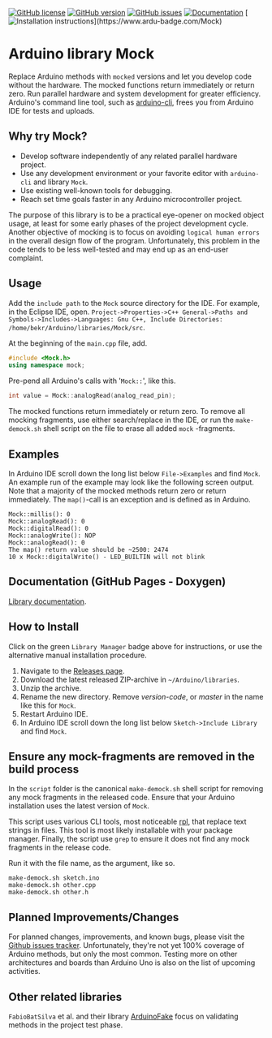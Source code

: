 [![GitHub license](https://img.shields.io/github/license/berrak/Mock.svg?logo=gnu&logoColor=ffffff)](https://github.com/berrak/Mock/blob/master/LICENSE)
[![GitHub version](https://img.shields.io/github/release/berrak/Mock.svg?logo=github&logoColor=ffffff)](https://github.com/berrak/Mock/releases/latest)
[![GitHub issues](https://img.shields.io/github/issues/berrak/Mock.svg?logo=github&logoColor=ffffff)](https://github.com/berrak/Mock/issues)
[![Documentation](https://img.shields.io/badge/documentation-doxygen-green.svg)](https://berrak.github.io/Mock/classmock_1_1Mock.html)
[![Installation instructions](https://www.ardu-badge.com/badge/Mock.svg?)](https://www.ardu-badge.com/Mock)

# Arduino library Mock
Replace Arduino methods with `mocked` versions and let you develop code without the hardware. The mocked functions return immediately or return zero. Run parallel hardware and system development for greater efficiency. Arduino's command line tool, such as [arduino-cli](https://github.com/arduino/arduino-cli), frees you from Arduino IDE for tests and uploads.

## Why try Mock?

- Develop software independently of any related parallel hardware project.
- Use any development environment or your favorite editor with `arduino-cli` and library `Mock`.
- Use existing well-known tools for debugging.
- Reach set time goals faster in any Arduino microcontroller project.

The purpose of this library is to be a practical eye-opener on mocked object usage, at least for some early phases of the project development cycle. Another objective of mocking is to focus on avoiding `logical human errors` in the overall design flow of the program. Unfortunately, this problem in the code tends to be less well-tested and may end up as an end-user complaint.

## Usage

Add the `include path` to the `Mock` source directory for the IDE. For example, in the Eclipse IDE, open.
`Project->Properties->C++ General->Paths and Symbols->Includes->Languages: Gnu C++, Include Directories: /home/bekr/Arduino/libraries/Mock/src`.

At the beginning of the `main.cpp` file, add.
```cpp
#include <Mock.h>
using namespace mock;
```
Pre-pend all Arduino's calls with '`Mock::`', like this.

```cpp
int value = Mock::analogRead(analog_read_pin);
```
The mocked functions return immediately or return zero. To remove all mocking fragments, use either search/replace in the IDE, or run the `make-demock.sh` shell script on the file to erase all added `mock` -fragments.


## Examples

In Arduino IDE scroll down the long list below `File->Examples` and find `Mock`. An example run of the example may look like the following screen output. Note that a majority of the mocked methods return zero or return immediately. The `map()`-call is an exception and is defined as in Arduino.
```
Mock::millis(): 0
Mock::analogRead(): 0
Mock::digitalRead(): 0
Mock::analogWrite(): NOP
Mock::analogRead(): 0
The map() return value should be ~2500: 2474
10 x Mock::digitalWrite() - LED_BUILTIN will not blink
```

## Documentation (GitHub Pages - Doxygen)

[Library documentation](https://berrak.github.io/Mock/classmock_1_1Mock.html).

## How to Install

Click on the green `Library Manager` badge above for instructions,
or use the alternative manual installation procedure.

1. Navigate to the [Releases page](https://github.com/berrak/Mock/releases).
1. Download the latest released ZIP-archive in `~/Arduino/libraries`.
1. Unzip the archive.
1. Rename the new directory. Remove *version-code*, or *master* in the name like this for `Mock`.
1. Restart Arduino IDE.
1. In Arduino IDE scroll down the long list below `Sketch->Include Library` and find `Mock`.

## Ensure any mock-fragments are removed in the build process

In the `script` folder is the canonical `make-demock.sh` shell script for removing any mock fragments in the released code. Ensure that your Arduino installation uses the latest version of `Mock`.

This script uses various CLI tools, most noticeable [rpl](https://github.com/rrthomas/rpl), that replace text strings in files. This tool is most likely installable with your package manager. Finally, the script use `grep` to ensure it does not find any mock fragments in the release code.

Run it with the file name, as the argument, like so.
```
make-demock.sh sketch.ino
make-demock.sh other.cpp
make-demock.sh other.h
```
## Planned Improvements/Changes

For planned changes, improvements, and known bugs, please visit the [Github issues tracker](https://github.com/berrak/Mock/issues). Unfortunately, they're not yet 100% coverage of Arduino methods, but only the most common. Testing more on other architectures and boards than Arduino Uno is also on the list of upcoming activities.

## Other related libraries

`FabioBatSilva` et al. and their library [ArduinoFake](https://github.com/FabioBatSilva/ArduinoFake) focus on validating methods in the project test phase.
